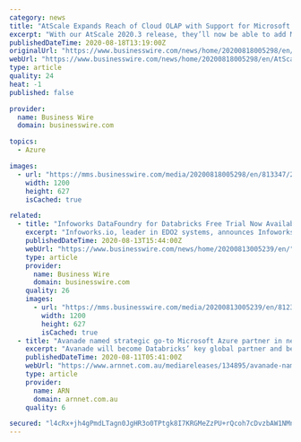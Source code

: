 ```yaml
---
category: news
title: "AtScale Expands Reach of Cloud OLAP with Support for Microsoft Azure Databricks in 2020.3 Release"
excerpt: "With our AtScale 2020.3 release, they’ll now be able to add Microsoft Azure Databricks to their Cloud OLAP environments.” “Microsoft Azure Databricks provides a fast, easy, and collaborative ..."
publishedDateTime: 2020-08-18T13:19:00Z
originalUrl: "https://www.businesswire.com/news/home/20200818005298/en/AtScale-Expands-Reach-Cloud-OLAP-Support-Microsoft"
webUrl: "https://www.businesswire.com/news/home/20200818005298/en/AtScale-Expands-Reach-Cloud-OLAP-Support-Microsoft"
type: article
quality: 24
heat: -1
published: false

provider:
  name: Business Wire
  domain: businesswire.com

topics:
  - Azure

images:
  - url: "https://mms.businesswire.com/media/20200818005298/en/813347/23/AtScale_Logo_2.jpg"
    width: 1200
    height: 627
    isCached: true

related:
  - title: "Infoworks DataFoundry for Databricks Free Trial Now Available in Microsoft Azure Marketplace"
    excerpt: "Infoworks.io, leader in EDO2 systems, announces Infoworks DataFoundry for Databricks is now avail. as a free trial offer in the MSFT Azure Marketplace"
    publishedDateTime: 2020-08-13T15:44:00Z
    webUrl: "https://www.businesswire.com/news/home/20200813005239/en/"
    type: article
    provider:
      name: Business Wire
      domain: businesswire.com
    quality: 26
    images:
      - url: "https://mms.businesswire.com/media/20200813005239/en/812388/23/4118036_Infoworks-logo_.jpg"
        width: 1200
        height: 627
        isCached: true
  - title: "Avanade named strategic go-to Microsoft Azure partner in new global alliance with Databricks"
    excerpt: "Avanade will become Databricks’ key global partner and benefit from its deep knowledge and experience in massive scale data engineering, and collaborative data science, complementing Avanade’s Azure data and AI capabilities."
    publishedDateTime: 2020-08-11T05:41:00Z
    webUrl: "https://www.arnnet.com.au/mediareleases/134895/avanade-named-strategic-go-to-microsoft-azure/"
    type: article
    provider:
      name: ARN
      domain: arnnet.com.au
    quality: 6

secured: "l4cRx+jh4gPmdLTagn0JgHR3o0TPtgk8I7KRGMeZzPU+rQcoh7cDvzbAW1NMnSOa/xU510QN1y7puXUwjImm1pC+OxXih/3cn4oVCAw56wfbcDJj4WpsXpPOIWX5HH9HTSlYsH3wbLFk5Y5m8WGtX23pZMp9vMBG5cIsvgpayO1aQqfZ8B7VBRHJLo9czEvXJVOkgWWNFtP9bImf09B7zyleoIF0BRb3ryQHL8g7oZcFcFEIilynt1Fetl++77kwTGqHfs25HZSLj6Vjq1I7SHzhsb4F5eeJSNPHzViAE+PKSU6EgMgRmkLuXxk+x+4OHm2FIsOdAqzVZ0Uo34rIo9BsTBQIyA2vMqUY4E0raCs=;KXaQw5Xo6b0QbTJ7Lre40g=="
---
```


